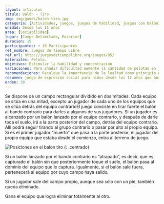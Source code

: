 ```yaml
---
layout: articulos
titulo: Balón - Tiro
img: img/games/balon-tiro.jpg
categoria: [Actividades, juegos, juegos de habilidad, juegos con balon]
unidad: Desde los 11 años
area: [Sociabilidad]
lugar: [Campo Delimitado, Exterior]
duracion: 15
participantes: + 10 Participantes
ref_nombre: Juegos de Tiempo Libre
ref_url: http://juegosdetiempolibre.org/juegos/85/
materiales: Pelota.
objetivos: Estimular la habilidad y concentración
variaciones: Para añadir dificultad aumente la cantidad de pelotas en juego al mismo tiempo.
recomendaciones: Recalque la importancia de la lealtad como principio del movimiento, así como el ser digno de confianza.
resumen: juego de expresión social para niños desde los 11 años que busca desarrollar y estimular la capacidad de concentración.
orden: 30
---
```

Se dispone de un campo rectangular dividido en dos mitades. Cada equipo se sitúa en una mitad, excepto un jugador de cada uno de los equipos que se sitúa detrás del equipo contrarioEl juego consiste en tirar fuerte el balón al bando contrario para darles a algunos de sus jugadores. Si un jugador es alcanzado por un balón lanzado por el equipo contrario, y después de darle toca el suelo, irá a la parte posterior del campo, detrás del equipo contrario. Allí podrá seguir tirando al grupo contrario o pasar por alto al propio equipo. Si es el primer jugador “muerto” que pasa a la parte posterior, el jugador del propio equipo que estaba desde el comienzo, entra al terreno de juego.

![Posiciones en el balon tiro]({{site.baseurl}}/img/games/balon-tiro.gif)
{: .centrado}

Si un balón lanzado por el bando contrario es “atrapado”, es decir, que es capturado el balón sin que posteriormente toque el suelo, el balón pasa al dominio del equipo que lo captura. Igualmente, si el balón sale fuera, pertenecerá al equipo por cuyo campo haya salido.

Si un jugador sale del campo propio, aunque sea sólo con un pie, también queda eliminado.

Gana el equipo que logra eliminar totalmente al otro.
